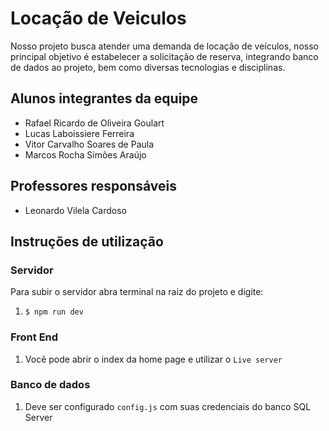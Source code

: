 # Locação de Veiculos
Nosso projeto busca atender uma demanda de locação de veículos, nosso principal objetivo é estabelecer a solicitação de reserva, integrando banco de dados ao projeto, bem como diversas tecnologias e disciplinas.

## Alunos integrantes da equipe

* Rafael Ricardo de Oliveira Goulart
* Lucas Laboissiere Ferreira
* Vitor Carvalho Soares de Paula
* Marcos Rocha Simões Araújo

## Professores responsáveis

* Leonardo Vilela Cardoso

## Instruções de utilização

### Servidor
Para subir o servidor abra terminal na raiz do projeto e digite:
1. `$ npm run dev`

### Front End 
1. Você pode abrir o index da home page e utilizar o `Live server`

### Banco de dados
1. Deve ser configurado `config.js` com suas credenciais do banco SQL Server


